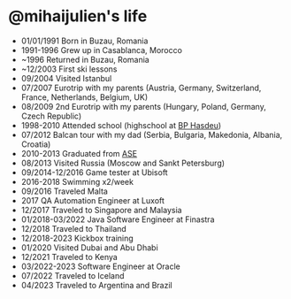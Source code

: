 @mihaijulien's life
===============

- 01/01/1991 Born in Buzau, Romania
- 1991-1996 Grew up in Casablanca, Morocco
- ~1996 Returned in Buzau, Romania
- ~12/2003 First ski lessons
- 09/2004 Visited Istanbul
- 07/2007 Eurotrip with my parents (Austria, Germany, Switzerland, France, Netherlands, Belgium, UK)
- 08/2009 2nd Eurotrip with my parents (Hungary, Poland, Germany, Czech Republic)
- 1998-2010 Attended school (highschool at <a href="https://bphasdeu.ro/">BP Hasdeu</a>)
- 07/2012 Balcan tour with my dad (Serbia, Bulgaria, Makedonia, Albania, Croatia)
- 2010-2013 Graduated from <a href="https://www.ase.ro/">ASE</a>
- 08/2013 Visited Russia (Moscow and Sankt Petersburg)
- 09/2014-12/2016 Game tester at Ubisoft
- 2016-2018 Swimming x2/week
- 09/2016 Traveled Malta
- 2017 QA Automation Engineer at Luxoft
- 12/2017 Traveled to Singapore and Malaysia
- 01/2018-03/2022 Java Software Engineer at Finastra
- 12/2018 Traveled to Thailand
- 12/2018-2023 Kickbox training
- 01/2020 Visited Dubai and Abu Dhabi
- 12/2021 Traveled to Kenya
- 03/2022-2023 Software Engineer at Oracle
- 07/2022 Traveled to Iceland
- 04/2023 Traveled to Argentina and Brazil